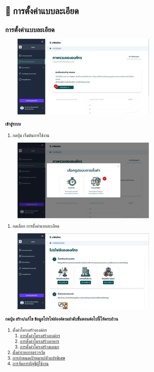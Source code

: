 # 🔹 การตั้งค่าแบบละเอียด

## การตั้งค่าแบบละเอียด

<figure><img src="../../.gitbook/assets/image (126).png" alt=""><figcaption></figcaption></figure>

#### เข้าสู่ระบบ

1. กดปุ่ม เริ่มต้นการใช้งาน



<figure><img src="../../.gitbook/assets/image (178).png" alt=""><figcaption></figcaption></figure>

1. กดเลือก การตั้งค่าแบบละเอียด

<figure><img src="../../.gitbook/assets/image (108).png" alt=""><figcaption></figcaption></figure>

#### กดปุ่ม สร้าง/แก้ไข ข้อมูลโปรไฟล์องค์ตามลำดับขั้นตอนต่อไปนี้ให้ครบถ้วน

1. ตั้งค่าโครงสร้างองค์กร
   1. [การตั้งค่าโครงสร้างองค์กร](../setup/undefined-1/#undefined)
   2. [การตั้งค่าโครงสร้างอาคาร](../setup/undefined-1/undefined.md)
   3. [การตั้งค่าโครงสร้างแผนก](../setup/undefined-1/undefined-1.md)
2. [ตั้งค่ารายการตรวจวัด](../setup/undefined-2.md)
3. [การกำหนดเป้าหมาย/ตัวแปรพิเศษ](broken-reference)
4. [การจัดการบัญชีผู้ใช้งาน](../setup/undefined-3/)
